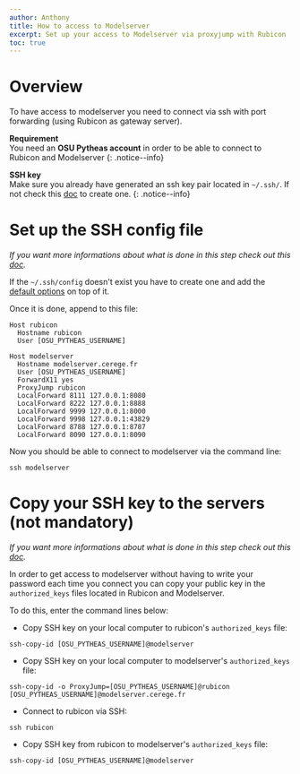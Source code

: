 ```yaml
---
author: Anthony
title: How to access to Modelserver
excerpt: Set up your access to Modelserver via proxyjump with Rubicon
toc: true
---
```


# Overview

To have access to modelserver you need to connect via ssh with port forwarding (using Rubicon as gateway server).

__Requirement__ <br>You need an __OSU Pytheas account__ in order to be able to connect to Rubicon and Modelserver
{: .notice--info}

__SSH key__ <br>Make sure you already have generated an ssh key pair located in `~/.ssh/`. If not check this [doc](https://cerege-cl.github.io/documentation-website/ssh/#setup) to create one.
{: .notice--info}

# Set up the SSH config file
*If you want more informations about what is done in this step check out this [doc](https://cerege-cl.github.io/documentation-website/ssh/#ssh-config).*

If the `~/.ssh/config` doesn't exist you have to create one and add the [default options](https://cerege-cl.github.io/documentation-website/ssh/#default-options) on top of it.

Once it is done, append to this file:
```
Host rubicon
  Hostname rubicon
  User [OSU_PYTHEAS_USERNAME]

Host modelserver
  Hostname modelserver.cerege.fr
  User [OSU_PYTHEAS_USERNAME]
  ForwardX11 yes
  ProxyJump rubicon
  LocalForward 8111 127.0.0.1:8080
  LocalForward 8222 127.0.0.1:8888
  LocalForward 9999 127.0.0.1:8000
  LocalForward 9998 127.0.0.1:43829
  LocalForward 8788 127.0.0.1:8787
  LocalForward 8090 127.0.0.1:8090
```

Now you should be able to connect to modelserver via the command line:
```
ssh modelserver
```

# Copy your SSH key to the servers (not mandatory)

*If you want more informations about what is done in this step check out this [doc](https://cerege-cl.github.io/documentation-website/ssh/#copy-public-key-to-server).*

In order to get access to modelserver without having to write your password each time you connect you can copy your public key in the `authorized_keys` files located in Rubicon and Modelserver.

To do this, enter the command lines below:

* Copy SSH key on your local computer to rubicon's `authorized_keys` file:
``` 
ssh-copy-id [OSU_PYTHEAS_USERNAME]@modelserver
```

* Copy SSH key on your local computer to modelserver's `authorized_keys` file:
```
ssh-copy-id -o ProxyJump=[OSU_PYTHEAS_USERNAME]@rubicon [OSU_PYTHEAS_USERNAME]@modelserver.cerege.fr
```

* Connect to rubicon via SSH: 
```
ssh rubicon
```

* Copy SSH key from rubicon to modelserver's `authorized_keys` file:
```
ssh-copy-id [OSU_PYTHEAS_USERNAME]@modelserver
```

